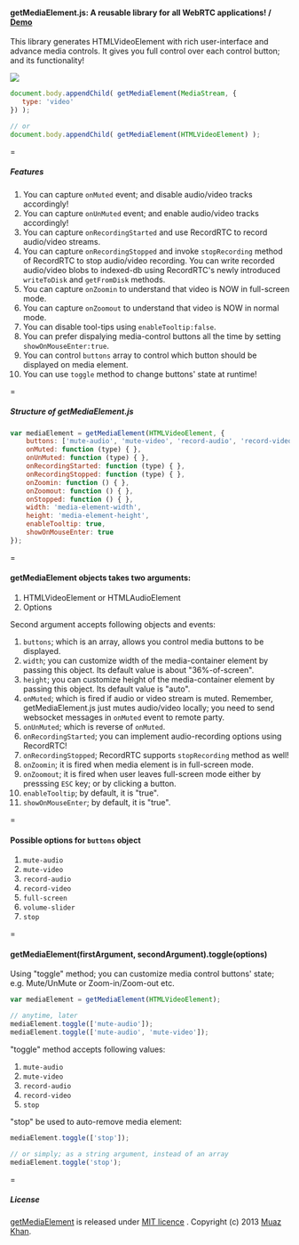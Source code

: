 #### getMediaElement.js: A reusable library for all WebRTC applications! / [Demo](https://www.webrtc-experiment.com/getMediaElement/)

This library generates HTMLVideoElement with rich user-interface and advance media controls. It gives you full control over each control button; and its functionality!

<a href="https://www.webrtc-experiment.com/getMediaElement/">
	<img src="https://www.webrtc-experiment.com/images/getMediaElement.js.gif" />
</a>

```javascript
document.body.appendChild( getMediaElement(MediaStream, {
   type: 'video'
}) );

// or
document.body.appendChild( getMediaElement(HTMLVideoElement) );
```

=

##### Features

1. You can capture `onMuted` event; and disable audio/video tracks accordingly!
2. You can capture `onUnMuted` event; and enable audio/video tracks accordingly!
3. You can capture `onRecordingStarted` and use RecordRTC to record audio/video streams.
4. You can capture `onRecordingStopped` and invoke `stopRecording` method of RecordRTC to stop audio/video recording. You can write recorded audio/video blobs to indexed-db using RecordRTC's newly introduced `writeToDisk` and `getFromDisk` methods.
5. You can capture `onZoomin` to understand that video is NOW in full-screen mode.
6. You can capture `onZoomout` to understand that video is NOW in normal mode.
7. You can disable tool-tips using `enableTooltip:false`.
8. You can prefer dispalying media-control buttons all the time by setting `showOnMouseEnter:true`.
9. You can control `buttons` array to control which button should be displayed on media element.
10. You can use `toggle` method to change buttons' state at runtime!

=

##### Structure of getMediaElement.js

```javascript
var mediaElement = getMediaElement(HTMLVideoElement, {
    buttons: ['mute-audio', 'mute-video', 'record-audio', 'record-video', 'full-screen', 'volume-slider', 'stop'],
    onMuted: function (type) { },
    onUnMuted: function (type) { },
    onRecordingStarted: function (type) { },
    onRecordingStopped: function (type) { },
    onZoomin: function () { },
    onZoomout: function () { },
    onStopped: function () { },
    width: 'media-element-width',
    height: 'media-element-height',
    enableTooltip: true,
    showOnMouseEnter: true
});
```

=

#### getMediaElement objects takes two arguments:

1. HTMLVideoElement or HTMLAudioElement
2. Options

Second argument accepts following objects and events:

1. `buttons`; which is an array, allows you control media buttons to be displayed.
2. `width`; you can customize width of the media-container element by passing this object. Its default value is about "36%-of-screen".
3. `height`; you can customize height of the media-container element by passing this object. Its default value is "auto".
4. `onMuted`; which is fired if audio or video stream is muted. Remember, getMediaElement.js just mutes audio/video locally; you need to send websocket messages in `onMuted` event to remote party.
5. `onUnMuted`; which is reverse of `onMuted`.
6. `onRecordingStarted`; you can implement audio-recording options using RecordRTC!
7. `onRecordingStopped`; RecordRTC supports `stopRecording` method as well!
8. `onZoomin`; it is fired when media element is in full-screen mode.
9. `onZoomout`; it is fired when user leaves full-screen mode either by presssing `ESC` key; or by clicking a button.
10. `enableTooltip`; by default, it is "true".
11. `showOnMouseEnter`; by default, it is "true".

=

#### Possible options for `buttons` object

1. `mute-audio`
2. `mute-video`
3. `record-audio`
4. `record-video`
5. `full-screen`
6. `volume-slider`
7. `stop`

=

#### getMediaElement(firstArgument, secondArgument).toggle(options)

Using "toggle" method; you can customize media control buttons' state; e.g. Mute/UnMute or Zoom-in/Zoom-out etc.

```javascript
var mediaElement = getMediaElement(HTMLVideoElement);

// anytime, later
mediaElement.toggle(['mute-audio']);
mediaElement.toggle(['mute-audio', 'mute-video']);
```

"toggle" method accepts following values:

1. `mute-audio`
2. `mute-video`
3. `record-audio`
4. `record-video`
5. `stop`

"stop" be used to auto-remove media element:

```javascript
mediaElement.toggle(['stop']);

// or simply; as a string argument, instead of an array
mediaElement.toggle('stop');
```

=

##### License

[getMediaElement](https://github.com/muaz-khan/WebRTC-Experiment/tree/master/getMediaElement) is released under [MIT licence](https://www.webrtc-experiment.com/licence/) . Copyright (c) 2013 [Muaz Khan](https://plus.google.com/100325991024054712503).
